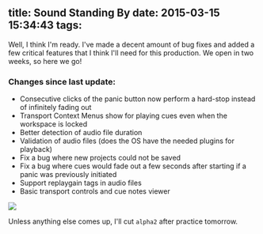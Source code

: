 title: Sound Standing By
date: 2015-03-15 15:34:43
tags:
---

Well, I think I'm ready. I've made a decent amount of bug fixes and added a few critical features that I think I'll need for this production. We open in two weeks, so here we go!

### Changes since last update:

* Consecutive clicks of the panic button now perform a hard-stop instead of infinitely fading out
* Transport Context Menus show for playing cues even when the workspace is locked
* Better detection of audio file duration
* Validation of audio files (does the OS have the needed plugins for playback)
* Fix a bug where new projects could not be saved
* Fix a bug where cues would fade out a few seconds after starting if a panic was previously initiated
* Support replaygain tags in audio files
* Basic transport controls and cue notes viewer

<!-- more -->

![](gui.png)

Unless anything else comes up, I'll cut `alpha2` after practice tomorrow.
